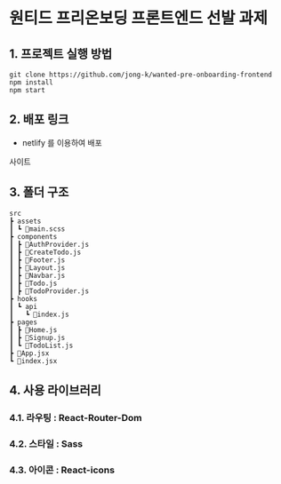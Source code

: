 # 원티드 프리온보딩 프론트엔드 선발 과제
## 1. 프로젝트 실행 방법
```
git clone https://github.com/jong-k/wanted-pre-onboarding-frontend
npm install
npm start
```
## 2. 배포 링크
- netlify 를 이용하여 배포


사이트

## 3. 폴더 구조
```
src
┣ assets
┃ ┗ 📜main.scss
┣ components
┃ ┣ 📜AuthProvider.js
┃ ┣ 📜CreateTodo.js
┃ ┣ 📜Footer.js
┃ ┣ 📜Layout.js
┃ ┣ 📜Navbar.js
┃ ┣ 📜Todo.js
┃ ┣ 📜TodoProvider.js
┣ hooks
┃ ┗ api
┃   ┗ 📜index.js
┣ pages
┃ ┣ 📜Home.js
┃ ┣ 📜Signup.js
┃ ┗ 📜TodoList.js
┣ 📜App.jsx
┗ 📜index.jsx
```

## 4. 사용 라이브러리
### 4.1. 라우팅 : React-Router-Dom
### 4.2. 스타일 : Sass
### 4.3. 아이콘 : React-icons
